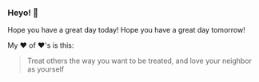 ### Heyo! 👋

Hope you have a great day today!
Hope you have a great day tomorrow!

My ❤️ of ❤️'s is this:
> Treat others the way you want to be treated, and love your neighbor as yourself
